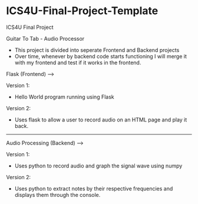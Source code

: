 # ICS4U-Final-Project-Template

ICS4U Final Project

Guitar To Tab - Audio Processor

- This project is divided into seperate Frontend and Backend projects
- Over time, whenever by backend code starts functioning I will merge it with my frontend and test if it works in the frontend. 



Flask (Frontend) -->

Version 1:

- Hello World program running using Flask

Version 2: 

- Uses flask to allow a user to record audio on an HTML page and play it back. 

----------------------------------------------------------------------------------------
  
Audio Processing (Backend) -->

Version 1: 

- Uses python to record audio and graph the signal wave using numpy

Version 2:

- Uses python to extract notes by their respective frequencies and displays them through the console. 

